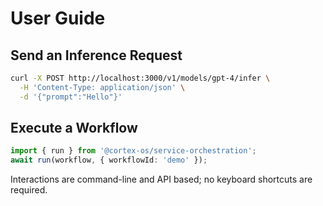 # User Guide

## Send an Inference Request

```bash
curl -X POST http://localhost:3000/v1/models/gpt-4/infer \
  -H 'Content-Type: application/json' \
  -d '{"prompt":"Hello"}'
```

## Execute a Workflow

```typescript
import { run } from '@cortex-os/service-orchestration';
await run(workflow, { workflowId: 'demo' });
```

Interactions are command-line and API based; no keyboard shortcuts are required.
